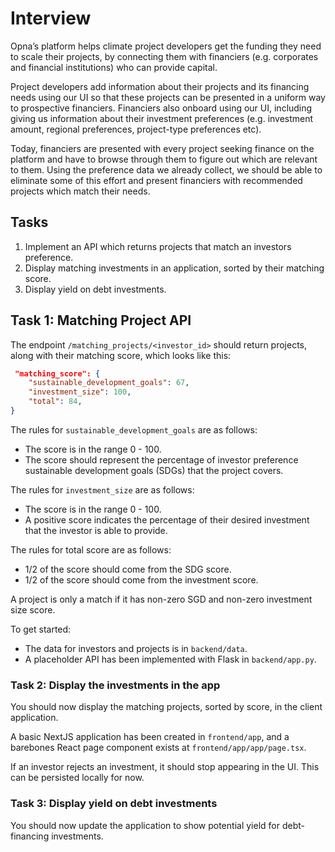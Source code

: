 # Interview

Opna’s platform helps climate project developers get the funding they need to scale their projects, by connecting them with financiers (e.g. corporates and financial institutions) who can provide capital. 

Project developers add information about their projects and its financing needs using our UI so that these projects can be presented in a uniform way to prospective financiers. Financiers also onboard using our UI, including giving us information about their investment preferences (e.g. investment amount, regional preferences, project-type preferences etc).

Today, financiers are presented with every project seeking finance on the platform and have to browse through them to figure out which are relevant to them. Using the preference data we already collect, we should be able to eliminate some of this effort and present financiers with recommended projects which match their needs.

## Tasks

1. Implement an API which returns projects that match an investors preference.
2. Display matching investments in an application, sorted by their matching score.
3. Display yield on debt investments.
 
## Task 1: Matching Project API

The endpoint `/matching_projects/<investor_id>` should return projects, along with their matching score, which looks like this:

```json
 "matching_score": {
    "sustainable_development_goals": 67,
    "investment_size": 100, 
    "total": 84,
}
```

The rules for `sustainable_development_goals` are as follows:
- The score is in the range 0 - 100.
- The score should represent the percentage of investor preference sustainable development goals (SDGs) that the project covers.

The rules for `investment_size` are as follows:
- The score is in the range 0 - 100.
- A positive score indicates the percentage of their desired investment that the investor is able to provide.

The rules for total score are as follows:
- 1/2 of the score should come from the SDG score.
- 1/2 of the score should come from the investment score.

A project is only a match if it has non-zero SGD and non-zero investment size score.

To get started:
- The data for investors and projects is in `backend/data`.
- A placeholder API has been implemented with Flask in `backend/app.py`.

### Task 2: Display the investments in the app

You should now display the matching projects, sorted by score, in the client application.

A basic NextJS application has been created in `frontend/app`, and a barebones React page component exists at `frontend/app/app/page.tsx`.

If an investor rejects an investment, it should stop appearing in the UI. This can be persisted locally for now.

### Task 3: Display yield on debt investments

You should now update the application to show potential yield for debt-financing investments.
